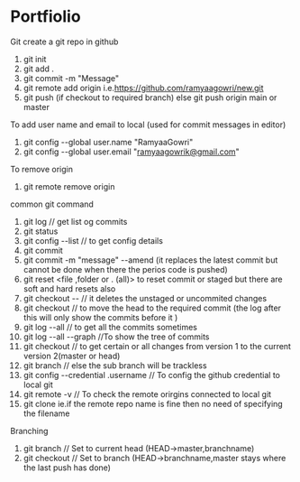 # Portfiolio

Git
create a git repo in github

1. git init
2. git add .
3. git commit -m "Message"
4. git remote add origin <HTTPS link of repo> i.e.https://github.com/ramyaagowri/new.git
5. git push (if checkout to required branch) else git push origin main or master

To add user name and email to local (used for commit messages in editor)

1. git config --global user.name "RamyaaGowri"
2. git config --global user.email "ramyaagowrik@gmail.com"

To remove origin

1. git remote remove origin

common git command

1. git log // get list og commits
2. git status
3. git config --list // to get config details
4. git commit
5. git commit -m "message" --amend (it replaces the latest commit but cannot be done when there the perios code is pushed)
6. git reset <file ,folder or . (all)> to reset commit or staged but there are soft and hard resets also
7. git checkout -- <Filename> // it deletes the unstaged or uncommited changes
8. git checkout <hash> // to move the head to the required commit (the log after this will only show the commits before it )
9. git log --all // to get all the commits sometimes
10. git log --all --graph //To show the tree of commits
11. git checkout <hash> <filename> // to get certain or all changes from version 1 to the current version 2(master or head)
12. git branch <updated-version1> // else the sub branch will be trackless
13. git config --credential .username // To config the github credential to local git
14. git remote -v // To check the remote orirgins connected to local git
15. git clone <HTTPS Link of the repo in remote > <foldername that has to be created> ie.if the remote repo name is fine then no need of specifying the filename

Branching

1. git branch <branchname> // Set to current head (HEAD->master,branchname)
2. git checkout <branchname> // Set to branch (HEAD->branchname,master stays where the last push has done)
